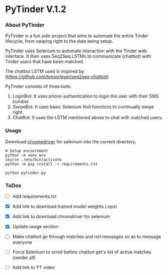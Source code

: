 # PyTinder V.1.2

### About PyTinder

PyTinder is a fun side-project that aims to automate the entire Tinder lifecycle, from swiping right to the date being setup.

PyTinder uses Selenium to automate interaction with the Tinder web interface. It then uses Seq2Seq LSTMs to communicate (chatbot) with 
Tinder users that have been matched. 

The chatbot LSTM used is inspired by: (https://github.com/tensorlayer/seq2seq-chatbot)

PyTinder consists of three bots:

1. LoginBot: It uses phone authentication to login the user with their SMS number.
2. SwipeBot: It uses basic Selenium find functions to continually swipe right.
3. ChatBot: It uses the LSTM mentioned above to chat with matched users.

 
### Usage

Download [chromedriver](http://chromedriver.chromium.org/downloads) for selenium into the current directory.

```shell
# Setup enviornment
python -m venv env
source ./env/bin/activate 
python -m pip install -r requirements.txt

python pytinder.py
```

### ToDos 

- [ ] Add requirements.txt
- [x] Add link to download trained model weights (.npz)
- [x] Add link to download chromdriver for selenium
- [x] Update usage section
- [ ] Make chatbot go through matches and not messages so as to message everyone
- [ ] Force Selenium to scroll before chatbot get's list of active matches (render all)
- [ ] Add link to YT video 

